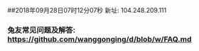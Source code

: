 ##2018年09月28日07时12分07秒 新址: 104.248.209.111
### 兔友常见问题及解答: https://github.com/wanggonging/d/blob/w/FAQ.md
